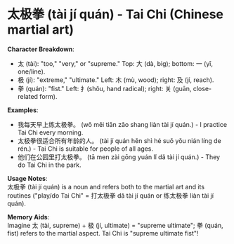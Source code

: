 # **太极拳 (tài jí quán) - Tai Chi (Chinese martial art)**

**Character Breakdown**:  
- 太 (tài): "too," "very," or "supreme." Top: 大 (dà, big); bottom: 一 (yī, one/line).  
- 极 (jí): "extreme," "ultimate." Left: 木 (mù, wood); right: 及 (jí, reach).  
- 拳 (quán): "fist." Left: 扌(shǒu, hand radical); right: 关 (guān, close-related form).

**Examples**:  
- 我每天早上练太极拳。 (wǒ měi tiān zǎo shang liàn tài jí quán.) - I practice Tai Chi every morning.  
- 太极拳很适合所有年龄的人。 (tài jí quán hěn shì hé suǒ yǒu nián líng de rén.) - Tai Chi is suitable for people of all ages.  
- 他们在公园里打太极拳。 (tā men zài gōng yuán lǐ dǎ tài jí quán.) - They do Tai Chi in the park.

**Usage Notes**:  
太极拳 (tài jí quán) is a noun and refers both to the martial art and its routines ("play/do Tai Chi" = 打太极拳 dǎ tài jí quán or 练太极拳 liàn tài jí quán).

**Memory Aids**:  
Imagine 太 (tài, supreme) + 极 (jí, ultimate) = "supreme ultimate"; 拳 (quán, fist) refers to the martial aspect. Tai Chi is "supreme ultimate fist"!